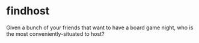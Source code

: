 # findhost
Given a bunch of your friends that want to have a board game night, who is the most conveniently-situated to host?
